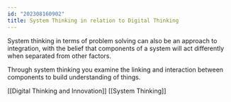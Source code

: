 ```yaml
---
id: "202308160902"
title: System Thinking in relation to Digital Thinking
---
```


System thinking in terms of problem solving can also be an approach to integration, with the belief that components of a system will act differently when separated from other factors.

Through system thinking you examine the linking and interaction between components to build understanding of things.

[[Digital Thinking and Innovation]] [[System Thinking]]
